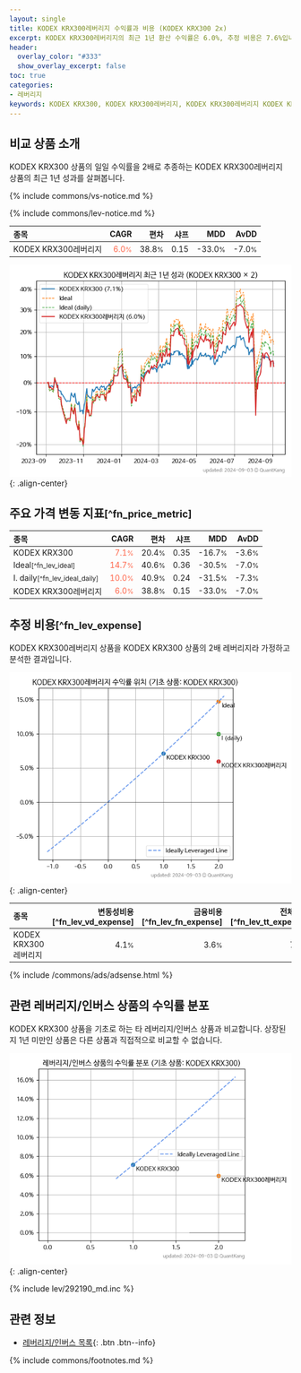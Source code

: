 ```yaml
---
layout: single
title: KODEX KRX300레버리지 수익률과 비용 (KODEX KRX300 2x)
excerpt: KODEX KRX300레버리지의 최근 1년 환산 수익률은 6.0%, 추정 비용은 7.6%입니다.
header:
  overlay_color: "#333"
  show_overlay_excerpt: false
toc: true
categories:
- 레버리지
keywords: KODEX KRX300, KODEX KRX300레버리지, KODEX KRX300레버리지 KODEX KRX300 비교, 306950, 292190, 306950 306950 비교
---
```


## 비교 상품 소개


KODEX KRX300 상품의 일일 수익률을 2배로 추종하는 KODEX KRX300레버리지 상품의 최근 1년 성과를 살펴봅니다.





{% include commons/vs-notice.md %}

{% include commons/lev-notice.md %}

| **종목** | **CAGR** | **편차** | **샤프** | **MDD** | **AvDD** |
| :------------ | ------: | -----------: | -------: | ------: | -------: |
| KODEX KRX300레버리지 | <span style="color: tomato">6.0<small>%</small></span> | 38.8<small>%</small> | 0.15 | -33.0<small>%</small> | -7.0<small>%</small> |

<!-- more -->


![KODEX KRX300레버리지](/lev/images/306950.png){: .align-center}


## 주요 가격 변동 지표<small>[^fn_price_metric]</small>


| **종목** | **CAGR** | **편차** | **샤프** | **MDD** | **AvDD** |
| :------------ | ------: | -----------: | -------: | ------: | -------: |
| KODEX KRX300 | <span style="color: tomato">7.1<small>%</small></span> | 20.4<small>%</small> | 0.35 | -16.7<small>%</small> | -3.6<small>%</small> |
| Ideal<small>[^fn_lev_ideal]</small> | <span style="color: tomato">14.7<small>%</small></span> | 40.6<small>%</small> | 0.36 | -30.5<small>%</small> | -7.0<small>%</small> |
| I. daily<small>[^fn_lev_ideal_daily]</small> | <span style="color: tomato">10.0<small>%</small></span> | 40.9<small>%</small> | 0.24 | -31.5<small>%</small> | -7.3<small>%</small> |
| KODEX KRX300레버리지 | <span style="color: tomato">6.0<small>%</small></span> | 38.8<small>%</small> | 0.15 | -33.0<small>%</small> | -7.0<small>%</small> |


## 추정 비용<small>[^fn_lev_expense]</small><a id="expense"></a>

KODEX KRX300레버리지 상품을 KODEX KRX300 상품의 2배 레버리지라 가정하고 분석한 결과입니다.

![KODEX KRX300레버리지](/lev/images/306950_ideal.png){: .align-center}

| **종목** | **변동성비용**[^fn_lev_vd_expense] | **금융비용**[^fn_lev_fn_expense] | **전체비용**[^fn_lev_tt_expense] |
| :------------ | ------: | -----------: | -------: |
| KODEX KRX300레버리지 | 4.1<small>%</small> | 3.6<small>%</small> | 7.6<small>%</small> |

{% include /commons/ads/adsense.html %}



## 관련 레버리지/인버스 상품의 수익률 분포

KODEX KRX300 상품을 기초로 하는 타 레버리지/인버스 상품과 비교합니다. 상장된지 1년 미만인 상품은 다른 상품과 직접적으로 비교할 수 없습니다.

![KODEX KRX300](/lev/images/292190_ideal.png){: .align-center}

{% include lev/292190_md.inc %}


## 관련 정보

- [레버리지/인버스 목록](/lev/){: .btn .btn--info}

{% include commons/footnotes.md %}